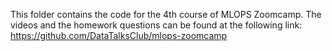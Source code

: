 This folder contains the code for the 4th course of MLOPS Zoomcamp. 
The videos and the homework questions can be found at the following link:
https://github.com/DataTalksClub/mlops-zoomcamp
